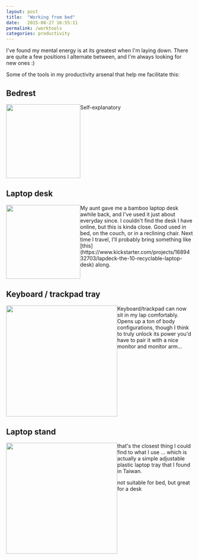 ```yaml
---
layout: post
title:  "Working from bed"
date:   2015-08-27 16:55:11
permalink: /worktools
categories: productivity
---
```



I've found my mental energy is at its greatest when I'm laying down.  There are quite a few positions I alternate between, and I'm always looking for new ones :)

Some of the tools in my productivity arsenal that help me facilitate this:

## Bedrest
<a style='float:left' target='_blank' href='http://www.amazon.com/Brentwood-Originals-Brushed-Twill-Bedrest/dp/B002S0NJNK/ref=sr_1_2?ie=UTF8&qid=1440707082&sr=8-2'>
  <img width='200' src='http://ecx.images-amazon.com/images/I/81Jb4QRh2CL._SL1500_.jpg' />
</a>
Self-explanatory

<div style='clear:both'></div>

## Laptop desk
<a style='float:left' target='_blank' href='http://www.amazon.com/Songmics-Portable-Desk-Foldable-Breakfast/dp/B00NFHMGDE/ref=sr_1_43?ie=UTF8&qid=1440707896&sr=8-43'>
  <img width='200' src='http://ecx.images-amazon.com/images/I/41-jjcFy0nL.jpg' />
</a>
My aunt gave me a bamboo laptop desk awhile back, and I've used it just about everyday since.  I couldn't find the desk I have online, but this is kinda close.  Good used in bed, on the couch, or in a reclining chair.  Next time I travel, I'll probably bring something like [this](https://www.kickstarter.com/projects/1689432703/lapdeck-the-10-recyclable-laptop-desk) along.

<div style='clear:both'></div>

## Keyboard / trackpad tray
<a style='float:left' target='_blank' href='http://www.amazon.com/MeshWe-Connects-Trackpad-Wireless-Keyboard/dp/B006M7IDTA/ref=sr_1_27?ie=UTF8&qid=1440708227&sr=8-27&keywords=keyboard+tray'>
  <img width='300' src='http://ecx.images-amazon.com/images/I/51%2BJxIWiY4L._SL1000_.jpg' />
</a>

Keyboard/trackpad can now sit in my lap comfortably.  Opens up a ton of body configurations, though I think to truly unlock its power you'd have to pair it with a nice monitor and monitor arm...

<div style='clear:both'></div>

## Laptop stand


<a style='float:left' target='_blank' href='http://www.amazon.com/Rolodex-82410-Laptop-Stand/dp/B000JE7CMG/ref=sr_1_3?ie=UTF8&qid=1440712866&sr=8-3&keywords=laptop+stand'>
  <img width='300' src='http://ecx.images-amazon.com/images/I/91Hb5MX1rSL._SL1500_.jpg' />
</a>
that's the closest thing I could find to what I use ... which is actually a simple adjustable plastic laptop tray that I found in Taiwan.

not suitable for bed, but great for a desk
